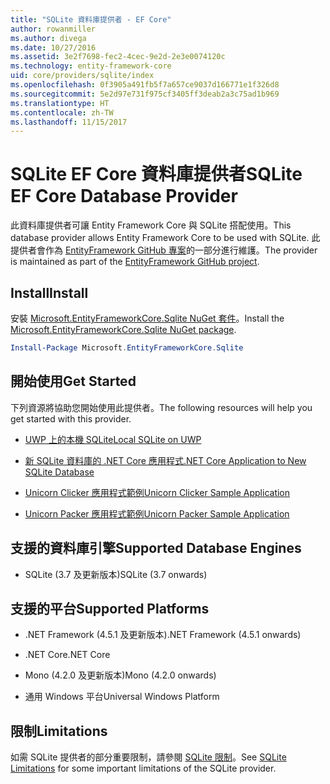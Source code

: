 ```yaml
---
title: "SQLite 資料庫提供者 - EF Core"
author: rowanmiller
ms.author: divega
ms.date: 10/27/2016
ms.assetid: 3e2f7698-fec2-4cec-9e2d-2e3e0074120c
ms.technology: entity-framework-core
uid: core/providers/sqlite/index
ms.openlocfilehash: 0f3905a491fb5f7a657ce9037d166771e1f326d8
ms.sourcegitcommit: 5e2d97e731f975cf3405ff3deab2a3c75ad1b969
ms.translationtype: HT
ms.contentlocale: zh-TW
ms.lasthandoff: 11/15/2017
---
```

# <a name="sqlite-ef-core-database-provider"></a><span data-ttu-id="2821b-102">SQLite EF Core 資料庫提供者</span><span class="sxs-lookup"><span data-stu-id="2821b-102">SQLite EF Core Database Provider</span></span>

<span data-ttu-id="2821b-103">此資料庫提供者可讓 Entity Framework Core 與 SQLite 搭配使用。</span><span class="sxs-lookup"><span data-stu-id="2821b-103">This database provider allows Entity Framework Core to be used with SQLite.</span></span> <span data-ttu-id="2821b-104">此提供者會作為 [EntityFramework GitHub 專案](https://github.com/aspnet/EntityFramework)的一部分進行維護。</span><span class="sxs-lookup"><span data-stu-id="2821b-104">The provider is maintained as part of the [EntityFramework GitHub project](https://github.com/aspnet/EntityFramework).</span></span>

## <a name="install"></a><span data-ttu-id="2821b-105">Install</span><span class="sxs-lookup"><span data-stu-id="2821b-105">Install</span></span>

<span data-ttu-id="2821b-106">安裝 [Microsoft.EntityFrameworkCore.Sqlite NuGet 套件](https://www.nuget.org/packages/Microsoft.EntityFrameworkCore.Sqlite/)。</span><span class="sxs-lookup"><span data-stu-id="2821b-106">Install the [Microsoft.EntityFrameworkCore.Sqlite NuGet package](https://www.nuget.org/packages/Microsoft.EntityFrameworkCore.Sqlite/).</span></span>

``` powershell
Install-Package Microsoft.EntityFrameworkCore.Sqlite
```

## <a name="get-started"></a><span data-ttu-id="2821b-107">開始使用</span><span class="sxs-lookup"><span data-stu-id="2821b-107">Get Started</span></span>

<span data-ttu-id="2821b-108">下列資源將協助您開始使用此提供者。</span><span class="sxs-lookup"><span data-stu-id="2821b-108">The following resources will help you get started with this provider.</span></span>
* [<span data-ttu-id="2821b-109">UWP 上的本機 SQLite</span><span class="sxs-lookup"><span data-stu-id="2821b-109">Local SQLite on UWP</span></span>](../../get-started/uwp/getting-started.md)

* [<span data-ttu-id="2821b-110">新 SQLite 資料庫的 .NET Core 應用程式</span><span class="sxs-lookup"><span data-stu-id="2821b-110">.NET Core Application to New SQLite Database</span></span>](../../get-started/netcore/new-db-sqlite.md)

* [<span data-ttu-id="2821b-111">Unicorn Clicker 應用程式範例</span><span class="sxs-lookup"><span data-stu-id="2821b-111">Unicorn Clicker Sample Application</span></span>](https://github.com/rowanmiller/UnicornStore/tree/master/UnicornClicker/UWP)

* [<span data-ttu-id="2821b-112">Unicorn Packer 應用程式範例</span><span class="sxs-lookup"><span data-stu-id="2821b-112">Unicorn Packer Sample Application</span></span>](https://github.com/rowanmiller/UnicornStore/tree/master/UnicornPacker)

## <a name="supported-database-engines"></a><span data-ttu-id="2821b-113">支援的資料庫引擎</span><span class="sxs-lookup"><span data-stu-id="2821b-113">Supported Database Engines</span></span>

* <span data-ttu-id="2821b-114">SQLite (3.7 及更新版本)</span><span class="sxs-lookup"><span data-stu-id="2821b-114">SQLite (3.7 onwards)</span></span>

## <a name="supported-platforms"></a><span data-ttu-id="2821b-115">支援的平台</span><span class="sxs-lookup"><span data-stu-id="2821b-115">Supported Platforms</span></span>

* <span data-ttu-id="2821b-116">.NET Framework (4.5.1 及更新版本)</span><span class="sxs-lookup"><span data-stu-id="2821b-116">.NET Framework (4.5.1 onwards)</span></span>

* <span data-ttu-id="2821b-117">.NET Core</span><span class="sxs-lookup"><span data-stu-id="2821b-117">.NET Core</span></span>

* <span data-ttu-id="2821b-118">Mono (4.2.0 及更新版本)</span><span class="sxs-lookup"><span data-stu-id="2821b-118">Mono (4.2.0 onwards)</span></span>

* <span data-ttu-id="2821b-119">通用 Windows 平台</span><span class="sxs-lookup"><span data-stu-id="2821b-119">Universal Windows Platform</span></span>

## <a name="limitations"></a><span data-ttu-id="2821b-120">限制</span><span class="sxs-lookup"><span data-stu-id="2821b-120">Limitations</span></span>

<span data-ttu-id="2821b-121">如需 SQLite 提供者的部分重要限制，請參閱 [SQLite 限制](limitations.md)。</span><span class="sxs-lookup"><span data-stu-id="2821b-121">See [SQLite Limitations](limitations.md) for some important limitations of the SQLite provider.</span></span>
